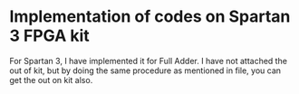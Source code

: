 # Implementation of codes on Spartan 3 FPGA kit

For Spartan 3, I have implemented it for Full Adder. I have not attached the out of kit, but by doing the same procedure as mentioned in file, you can get the out on kit also. 
